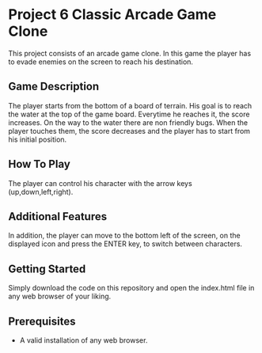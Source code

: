 # Project 6 Classic Arcade Game Clone

This project consists of an arcade game clone. In this game the player has to evade enemies on the screen to reach his destination.

## Game Description

The player starts from the bottom of a board of terrain. His goal is to reach the water at the top of the game board. Everytime he reaches it, the score increases. On the way to the water there are non friendly bugs. When the player touches them, the score decreases and the player has to start from his initial position.

## How To Play

The player can control his character with the arrow keys (up,down,left,right). 

## Additional Features

In addition, the player can move to the bottom left of the screen, on the displayed icon and press the ENTER key, to switch between characters.

## Getting Started

Simply download the code on this repository and open the index.html file in any web browser of your liking.

## Prerequisites
* A valid installation of any web browser.
